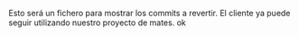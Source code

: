 ﻿Esto será un fichero para mostrar los commits a revertir. El cliente ya puede seguir utilizando nuestro proyecto de mates.
ok
